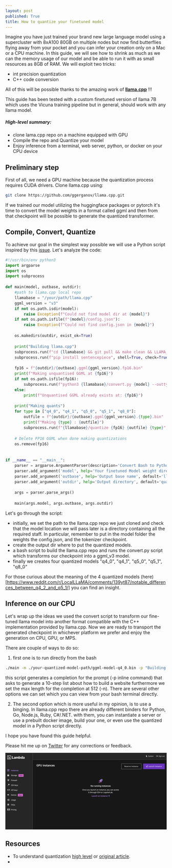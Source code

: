 ```yaml
---
layout: post
published: True
title: How to quantize your finetuned model 
---
```


Imagine you have just trained your brand new large language model using a supercluster with 8xA100 80GB on multiple nodes but now find butterflies flying away from your pocket and you can infer your creation only on a Mac or a CPU machine.
In this guide, we will see how to shrink as much as we can the memory usage of our model and be able to run it with as small resources as 8GB of RAM. 
We will exploit two tricks:
- int precision quantization
- C++ code conversion

All of this will be possible thanks to the amazing work of [__llama.cpp__](https://github.com/ggerganov/llama.cpp) !!!

This guide has been tested with a custom finetuned version of llama 7B which uses the Vicuna training pipeline but in general, should work with any llama model.

##### High-level summary:

- clone lama.cpp repo on a machine equipped with GPU
- Compile the repo and Quantize your model
- Enjoy inference from a terminal, web server, python, or docker on your CPU device

<!--more-->

## Preliminary step

First of all, we need a GPU machine because the quantization process requires CUDA drivers. 
Clone llama.cpp using:

```bash
git clone https://github.com/ggerganov/llama.cpp.git
```

If we trained our model utilizing the huggingface packages or pytorch it's time to convert the model weights in a format called ggml and then from that checkpoint will be possible to generate the quantized transformer.

## Compile, Convert, Quantize

To achieve our goal in the simplest way possible we will use a Python script inspired by this
[issue](https://huggingface.co/junelee/wizard-vicuna-13b/discussions/2). Let's analyze the code:

```python
#!/usr/bin/env python3
import argparse
import os
import subprocess

def main(model, outbase, outdir):
    #path to llama.cpp local repo
    llamabase = "/your/path/llama.cpp"
    ggml_version = "v3"
    if not os.path.isdir(model):
        raise Exception(f"Could not find model dir at {model}")
    if not os.path.isfile(f"{model}/config.json"):
        raise Exception(f"Could not find config.json in {model}")
    
    os.makedirs(outdir, exist_ok=True)

    print("Building llama.cpp")
    subprocess.run(f"cd {llamabase} && git pull && make clean && LLAMA_CUBLAS=1 make", shell=True, check=True)
    subprocess.run(f"pip install sentencepiece", shell=True, check=True)

    fp16 = f"{outdir}/{outbase}.ggml{ggml_version}.fp16.bin"
    print(f"Making unquantised GGML at {fp16}")
    if not os.path.isfile(fp16):
        subprocess.run(f"python3 {llamabase}/convert.py {model} --outtype f16 --outfile {fp16}", shell=True, check=True)
    else:
        print(f"Unquantised GGML already exists at: {fp16}")

    print("Making quants")
    for type in ["q4_0", "q4_1", "q5_0", "q5_1", "q8_0"]:
        outfile = f"{outdir}/{outbase}.ggml{ggml_version}.{type}.bin"
        print(f"Making {type} : {outfile}")
        subprocess.run(f"{llamabase}/quantize {fp16} {outfile} {type}", shell=True, check=True)

    # Delete FP16 GGML when done making quantizations
    os.remove(fp16)


if __name__ == "__main__":
    parser = argparse.ArgumentParser(description='Convert Bash to Python.')
    parser.add_argument('model', help='Your finetuned Model weight directory', default='light-study-tags-requirements', nargs='?')
    parser.add_argument('outbase', help='Output base name', default='llama.cpp',nargs='?')
    parser.add_argument('outdir', help='Output directory', default='quantized', nargs='?')

    args = parser.parse_args()

    main(args.model, args.outbase, args.outdir)
```

Let's go through the script:
- initially, we set the path to the llama.cpp repo we just cloned and check that the model location we will pass later is a directory containing all the required staff. In particular, remember to put in the model folder the weights the config.json, and the tokenizer checkpoint.
- create the output dir where to put the quantized models.
- a bash script to build the llama.cpp repo and runs the convert.py script which transforms our checkpoint into a ggml_v3 model.
- finally we creates four quantized models "q4_0", "q4_1", "q5_0", "q5_1", "q8_0"

For those curious about the meaning of the 4 quantized models (here)[https://www.reddit.com/r/LocalLLaMA/comments/139yt87/notable_differences_between_q4_2_and_q5_1/] you can find an insight.

## Inference on our CPU 
Let's wrap up the ideas we used the convert script to transform our fine-tuned llama model into another format compatible with the C++ implementation provided by llama.cpp.
Now we are ready to transport the generated checkpoint in whichever platform we prefer and enjoy the generation on CPU, GPU, or MPS.

There are couple of ways to do so:

1) first one is to run directly from the bash
```bash
./main -m ./your-quantized-model-path/ggml-model-q4_0.bin -p "Building a website can be done in 10 simple steps:" -n 512
```
this script generates a completion for the prompt (-p inline command) that asks to generate a 10-step list about how to build a website furthermore we set the max length for the completion at 512 (-n).
There are several other options we can set which you can view from your bash terminal directly.

2) The second option which is more useful in my opinion, is to use a binging.
In llama.cpp repo there are already different binders for Python, Go, Node.js, Ruby, C#/.NET. with them, you can instantiate a server or use a prebuilt docker image, build your one, or even use the quantized model in a Python script directly.



I hope you have found this guide helpful.

Please hit me up on <a href="https://twitter.com/Valeman100">Twitter</a> for any corrections or feedback.

<div class="img-div-any-width" markdown="0">
  <img src="/images/lambda/lambda_init.png" />
</div>

## Resources

* To understand quantization [high level](https://huggingface.co/docs/optimum/concept_guides/quantization) or [original article]().
*
